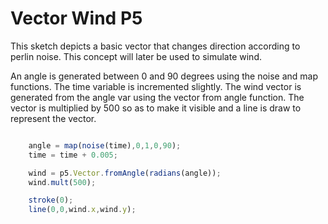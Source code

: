 # Vector Wind P5

This sketch depicts a basic vector that changes direction according to perlin noise. This concept will later be used to simulate wind.

An angle is generated between 0 and 90 degrees using the noise and map functions.
The time variable is incremented slightly. The wind vector is generated from the angle var using the vector from angle function. The vector is multiplied by 500 so as to make it visible and a line is draw to represent the vector.

```js

	angle = map(noise(time),0,1,0,90);
	time = time + 0.005;

	wind = p5.Vector.fromAngle(radians(angle));
	wind.mult(500);

	stroke(0);
	line(0,0,wind.x,wind.y);

```